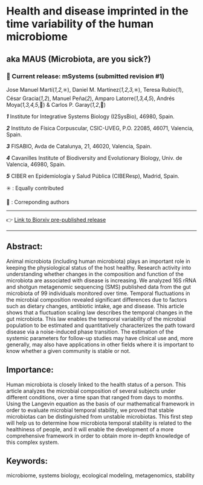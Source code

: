 # Health and disease imprinted in the time variability of the human microbiome
## aka MAUS (Microbiota, are you sick?)
### :open_file_folder: Current release: mSystems (submitted revision #1)

Jose Manuel Martí(*1,2,*:eight_spoked_asterisk:), Daniel M. Martínez(*1,2,3,*:eight_spoked_asterisk:), Teresa Rubio(*1*), César Gracia(*1,2*), Manuel Peña(*2*), Amparo Latorre(*1,3,4,5*), Andrés Moya(*1,3,4,5*,:email:)  & Carlos P. Garay(*1,2*,:email:)

_**1**_ Institute for Integrative Systems Biology (I2SysBio), 46980, Spain.

_**2**_ Instituto de Física Corpuscular, CSIC-UVEG, P.O. 22085, 46071, Valencia, Spain.

_**3**_ FISABIO, Avda de Catalunya, 21, 46020, Valencia, Spain.

_**4**_ Cavanilles Institute of Biodiversity and Evolutionary Biology, Univ. de Valencia, 46980, Spain.

_**5**_ CIBER en Epidemiología y Salud Pública (CIBEResp), Madrid, Spain.

:eight_spoked_asterisk: : Equally contributed

:email: : Correponding authors
- - -
:point_right: [Link to Biorxiv pre-published release](http://biorxiv.org/content/early/2015/10/27/029991)
- - -

## Abstract: 
Animal microbiota (including human microbiota) plays an important role in keeping the physiological status of the host healthy. Research activity into understanding whether changes in the composition and function of the microbiota are associated with disease is increasing. We analyzed 16S rRNA and shotgun metagenomic sequencing (SMS) published data from the gut microbiota of 99 individuals monitored over time. Temporal fluctuations in the microbial composition revealed significant differences due to factors such as dietary changes, antibiotic intake, age and disease. This article shows that a fluctuation scaling law describes the temporal changes in the gut microbiota. This law enables the temporal variability of the microbial population to be estimated and quantitatively characterizes the path toward disease via a noise-induced phase transition. The estimation of the systemic parameters for follow-up studies may have clinical use and, more generally, may also have applications in other fields where it is important to know whether a given community is stable or not.

## Importance:
Human microbiota is closely linked to the health status of a person. This article analyzes the microbial composition of several subjects under different conditions, over a time span that ranged from days to months. Using the Langevin equation as the basis of our mathematical framework in order to evaluate microbial temporal stability, we proved that stable microbiotas can be distinguished from unstable microbiotas. This first step will help us to determine how microbiota temporal stability is related to the healthiness of people, and it will enable the development of a more comprehensive framework in order to obtain more in-depth knowledge of this complex system.

## Keywords: 
microbiome, systems biology, ecological modeling, metagenomics, stability

